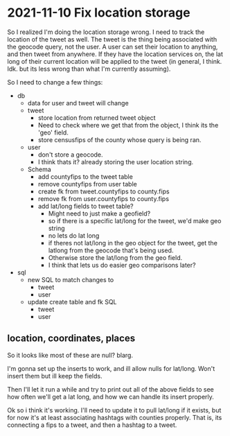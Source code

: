 # 2021-11-10 Fix location storage

So I realized I'm doing the location storage wrong. I need to track the location of the tweet as well. The tweet is the thing being associated with the geocode query, not the user. A user can set their location to anything, and then tweet from anywhere. If they have the location services on, the lat long of their current location will be applied to the tweet (in general, I think. Idk. but its less wrong than what I'm currently assuming).

So I need to change a few things:

* db
	- data for user and tweet will change
	- tweet
		+ store location from returned tweet object
		+ Need to check where we get that from the object, I think its the 'geo' field. 
		+ store censusfips of the county whose query is being ran. 
	- user
		+ don't store a geocode.
		+ I think thats it? already storing the user location string. 
	- Schema
		+ add countyfips to the tweet table
		+ remove countyfips from user table
		+ create fk from tweet.countyfips to county.fips
		+ remove fk from user.countyfips to county.fips
		+ add lat/long fields to tweet table?
			* Might need to just make a geofield?
			* so if there is a specific lat/long for the tweet, we'd make geo string
			* no lets do lat long
			* if theres not lat/long in the geo object for the tweet, get the latlong from the geocode that's being used. 
			* Otherwise store the lat/long from the geo field. 
			* I think that lets us do easier geo comparisons later? 
* sql
	- new SQL to match changes to
		+ tweet
		+ user
	- update create table and fk SQL
		+ tweet
		+ user
		
## location, coordinates, places
So it looks like most of these are null? blarg. 

I'm gonna set up the inserts to work, and ill allow nulls for lat/long. Won't insert them but ill keep the fields. 

Then I'll let it run a while and try to print out all of the above fields to see how often we'll get a lat long, and how we can handle its insert properly. 

Ok so i think it's working. I'll need to update it to pull lat/long if it exists, but for now it's at least associating hashtags with counties properly. That is, its connecting a fips to a tweet, and then a hashtag to a tweet.

